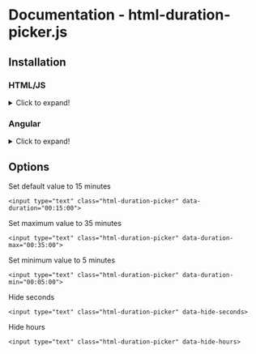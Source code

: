 Documentation - html-duration-picker.js
=========

Installation
------

### HTML/JS
<details>
  <summary>Click to expand!</summary>

#### Installation


**Option 1 (CDN)**

Include it in your HTML file, just before the ```</body>``` tag. Like this:

```
<script src="https://cdn.jsdelivr.net/npm/html-duration-picker/dist/html-duration-picker.min.js"></script>
</body>
```

**Option 2 (Download and Include)**

1. To start using html-duration-picker, just download [html-duration-picker.min.js](https://github.com/nadchif/html-duration-picker.js/dist/html-duration-picker.min.js) from the [dist/](https://github.com/nadchif/html-duration-picker.js/dist/) folder.

2. Include it in your HTML file, just before the ```</body>``` tag. Like this:

```
<script src="html-duration-picker.min.js"></script>
</body>
```

#### Usage

Add a ```html-duration-picker``` class on any ```<input>``` box. Like this:

```
<input class="html-duration-picker">
```

To update dynamically loaded input boxes, you execute
```
HtmlDurationPicker.refresh();
```

That's it! Let the magic happen!
</details>


### Angular
<details>
  <summary>Click to expand!</summary>

#### Installation
Install the package via npm
```
npm i html-duration-picker
```

#### Usage

1. Import the package in your Component
```
import * as HtmlDurationPicker from 'html-duration-picker';
```
2. Add a ```html-duration-picker``` class on any ```<input>``` box. Like this:
```
<input type="text" [className]="'html-duration-picker'">
```
3. Initialize the HtmlDurationPicker for the Component
```
  ngAfterViewInit() {
    HtmlDurationPicker.init();
  }
```

To update dynamically loaded input boxes, you execute
```
HtmlDurationPicker.refresh();
```

That's it! Let the magic happen!
</details>

Options
------

Set default value to 15 minutes
```
<input type="text" class="html-duration-picker" data-duration="00:15:00">
```

Set maximum value to 35 minutes
```
<input type="text" class="html-duration-picker" data-duration-max="00:35:00">
```

Set minimum value to 5 minutes
```
<input type="text" class="html-duration-picker" data-duration-min="00:05:00">
```

Hide seconds
```
<input type="text" class="html-duration-picker" data-hide-seconds>
```

Hide hours
```
<input type="text" class="html-duration-picker" data-hide-hours>
```
